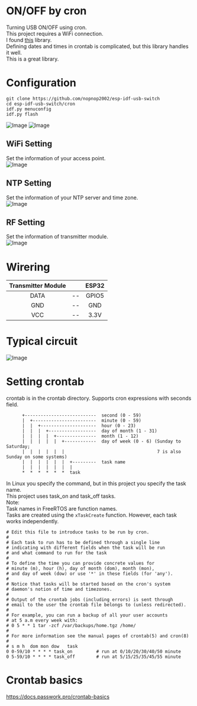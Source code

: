 # ON/OFF by cron
Turning USB ON/OFF using cron.   
This project requires a WiFi connection.   
I found [this](https://github.com/staticlibs/ccronexpr) library.   
Defining dates and times in crontab is complicated, but this library handles it well.   
This is a great library.   

# Configuration
```
git clone https://github.com/nopnop2002/esp-idf-usb-switch
cd esp-idf-usb-switch/cron
idf.py menuconfig
idf.py flash
```
![Image](https://github.com/user-attachments/assets/c61a2327-6c7a-4f3d-8415-fed6d4cb870b)
![Image](https://github.com/user-attachments/assets/0ca043af-9667-41bf-a6a1-9969553684fb)

## WiFi Setting   
Set the information of your access point.   
![Image](https://github.com/user-attachments/assets/7accc112-40b1-4180-aab6-8cc359628391)

## NTP Setting   
Set the information of your NTP server and time zone.   
![Image](https://github.com/user-attachments/assets/bd723c26-b26b-4c2a-a4b2-57b35a01d1d5)

## RF Setting   
Set the information of transmitter module.   
![Image](https://github.com/user-attachments/assets/0633bef4-edb8-4f95-af89-544cc2f4a0e9)

# Wirering
|Transmitter Module||ESP32|
|:-:|:-:|:-:|
|DATA|--|GPIO5|
|GND|--|GND|
|VCC|--|3.3V|

# Typical circuit
![Image](https://github.com/user-attachments/assets/e784ee89-77f6-41f4-a515-87160c520f98)


# Setting crontab
crontab is in the crontab directory.
Supports cron expressions with seconds field.
```
      +---------------------------  second (0 - 59)
      |  +------------------------  minute (0 - 59)
      |  |  +---------------------  hour (0 - 23)
      |  |  |  +------------------  day of month (1 - 31)
      |  |  |  |  +---------------  month (1 - 12)
      |  |  |  |  |  +------------  day of week (0 - 6) (Sunday to Saturday;
      |  |  |  |  |  |                                   7 is also Sunday on some systems)
      |  |  |  |  |  |  +---------  task name
      |  |  |  |  |  |  |
      *  *  *  *  *  *  task
```

In Linux you specify the command, but in this project you specify the task name.   
This project uses task_on and task_off tasks.   
Note:   
Task names in FreeRTOS are function names.   
Tasks are created using the ```xTaskCreate``` function.
However, each task works independently.   

```
# Edit this file to introduce tasks to be run by cron.
#
# Each task to run has to be defined through a single line
# indicating with different fields when the task will be run
# and what command to run for the task
#
# To define the time you can provide concrete values for
# minute (m), hour (h), day of month (dom), month (mon),
# and day of week (dow) or use '*' in these fields (for 'any').
#
# Notice that tasks will be started based on the cron's system
# daemon's notion of time and timezones.
#
# Output of the crontab jobs (including errors) is sent through
# email to the user the crontab file belongs to (unless redirected).
#
# For example, you can run a backup of all your user accounts
# at 5 a.m every week with:
# 0 5 * * 1 tar -zcf /var/backups/home.tgz /home/
#
# For more information see the manual pages of crontab(5) and cron(8)
#
# s m h  dom mon dow   task
0 0-59/10 * * * * task_on         # run at 0/10/20/30/40/50 minute
0 5-59/10 * * * * task_off        # run at 5/15/25/35/45/55 minute
```


# Crontab basics
https://docs.passwork.pro/crontab-basics
